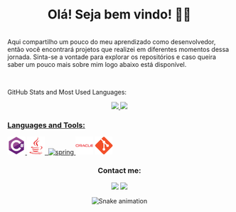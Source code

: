 <div>
<h1 align="center"> Olá! Seja bem vindo!  👨‍💻 </h1>
<br />
<!-- Descrição do Projeto -->
<a> Aqui compartilho um pouco do meu aprendizado como desenvolvedor, então você encontrará projetos que realizei em diferentes momentos dessa jornada. Sinta-se a vontade para explorar os repositórios e caso queira saber um pouco mais sobre mim logo abaixo está disponível. </a>
</br><p></p>

<br />

GitHub Stats and Most Used Languages:
  <br><center>
  <div>
	 
  <a href="https://github.com/brunomanente">
  <img height="160em" src="https://github-readme-stats.vercel.app/api?username=brunomanente&show_icons=true&theme=radical&include_all_commits=true&count_private=true"/>
  <img height="160em" src="https://github-readme-stats.vercel.app/api/top-langs/?username=brunomanente&layout=compact&langs_count=16&theme=radical"/>
	  
<div>
 
   </div> 
 <h3 align="left">Languages and Tools:</h3>
	
<p align="left">
  
   <img height="40" src="https://raw.githubusercontent.com/devicons/devicon/master/icons/csharp/csharp-original.svg">
   <img height="40" src="https://raw.githubusercontent.com/devicons/devicon/master/icons/java/java-plain.svg">
   <img href="https://spring.io/" target="_blank"> <img src="https://www.vectorlogo.zone/logos/springio/springio-icon.svg" alt="spring" width="40" height="40" alt="spring" width="40" height="40"/> </a>
      <img height="40" src="https://raw.githubusercontent.com/devicons/devicon/master/icons/oracle/oracle-original.svg">
    <img height="40" src="https://raw.githubusercontent.com/devicons/devicon/master/icons/git/git-original.svg">
  
 
</p>


### Contact me:

 <div>
  <a href = "mailto: bruno.manente0@gmail.com"><img src="https://img.shields.io/badge/-Gmail-%23EA4335?style=for-the-badge&logo=gmail&logoColor=white" target="_blank"></a>
  <a href="https://www.linkedin.com/in/bruno-manente-de-souza-2539b8115/" target="_blank"><img src="https://img.shields.io/badge/-LinkedIn-%230077B5?style=for-the-badge&logo=linkedin&logoColor=white" target="_blank"></a>
 
  
</div>
 
![Snake animation](https://github.com/larissa4lves/larissa4lves/blob/output/github-contribution-grid-snake.svg)
